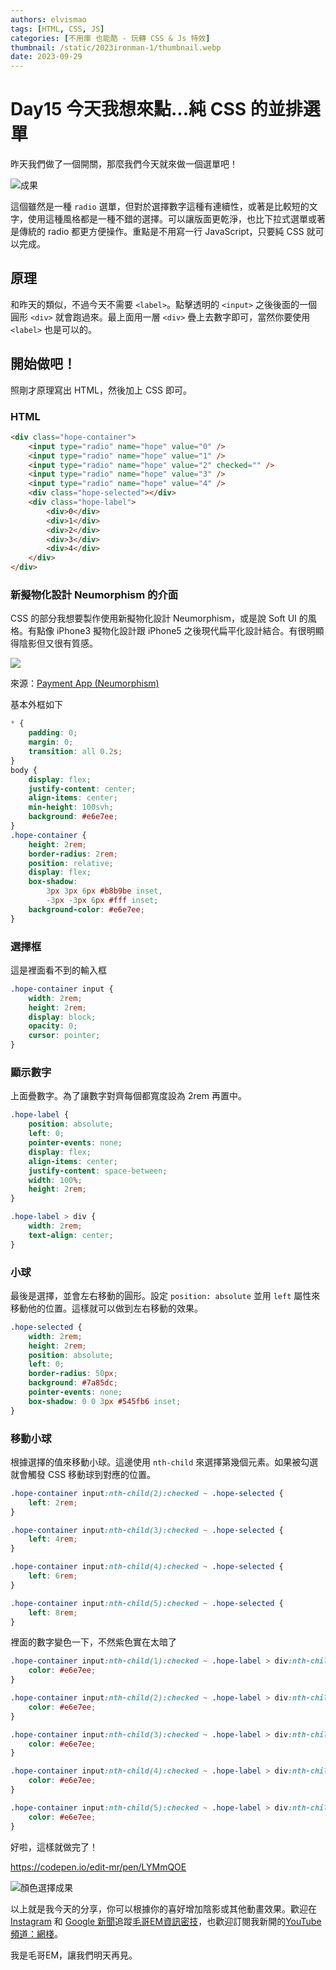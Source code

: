 ```yaml
---
authors: elvismao
tags: [HTML, CSS, JS]
categories: [不用庫 也能酷 - 玩轉 CSS & Js 特效]
thumbnail: /static/2023ironman-1/thumbnail.webp
date: 2023-09-29
---
```


# Day15 今天我想來點...純 CSS 的並排選單

昨天我們做了一個開關，那麼我們今天就來做一個選單吧！

![成果](https://emtech.cc/post/2023ironman-15/final.gif)

這個雖然是一種 `radio` 選單，但對於選擇數字這種有連續性，或著是比較短的文字，使用這種風格都是一種不錯的選擇。可以讓版面更乾淨，也比下拉式選單或著是傳統的 radio 都更方便操作。重點是不用寫一行 JavaScript，只要純 CSS 就可以完成。

## 原理

和昨天的類似，不過今天不需要 `<label>`。點擊透明的 `<input>` 之後後面的一個圓形 `<div>` 就會跑過來。最上面用一層 `<div>` 疊上去數字即可，當然你要使用 `<label>` 也是可以的。

## 開始做吧！

照剛才原理寫出 HTML，然後加上 CSS 即可。

### HTML

```html
<div class="hope-container">
    <input type="radio" name="hope" value="0" />
    <input type="radio" name="hope" value="1" />
    <input type="radio" name="hope" value="2" checked="" />
    <input type="radio" name="hope" value="3" />
    <input type="radio" name="hope" value="4" />
    <div class="hope-selected"></div>
    <div class="hope-label">
        <div>0</div>
        <div>1</div>
        <div>2</div>
        <div>3</div>
        <div>4</div>
    </div>
</div>
```

### 新擬物化設計 Neumorphism 的介面

CSS 的部分我想要製作使用新擬物化設計 Neumorphism，或是說 Soft UI 的風格。有點像 iPhone3 擬物化設計跟 iPhone5 之後現代扁平化設計結合。有很明顯得陰影但又很有質感。

![](https://emtech.cc/post/2023ironman-15/example.webp)

來源：[Payment App (Neumorphism)](https://codepen.io/sdbrannum/pen/PowKRGj)

基本外框如下

```css
* {
    padding: 0;
    margin: 0;
    transition: all 0.2s;
}
body {
    display: flex;
    justify-content: center;
    align-items: center;
    min-height: 100svh;
    background: #e6e7ee;
}
.hope-container {
    height: 2rem;
    border-radius: 2rem;
    position: relative;
    display: flex;
    box-shadow:
        3px 3px 6px #b8b9be inset,
        -3px -3px 6px #fff inset;
    background-color: #e6e7ee;
}
```

### 選擇框

這是裡面看不到的輸入框

```css
.hope-container input {
    width: 2rem;
    height: 2rem;
    display: block;
    opacity: 0;
    cursor: pointer;
}
```

### 顯示數字

上面疊數字。為了讓數字對齊每個都寬度設為 2rem 再置中。

```css
.hope-label {
    position: absolute;
    left: 0;
    pointer-events: none;
    display: flex;
    align-items: center;
    justify-content: space-between;
    width: 100%;
    height: 2rem;
}

.hope-label > div {
    width: 2rem;
    text-align: center;
}
```

### 小球

最後是選擇，並會左右移動的圓形。設定 `position: absolute` 並用 `left` 屬性來移動他的位置。這樣就可以做到左右移動的效果。

```css
.hope-selected {
    width: 2rem;
    height: 2rem;
    position: absolute;
    left: 0;
    border-radius: 50px;
    background: #7a85dc;
    pointer-events: none;
    box-shadow: 0 0 3px #545fb6 inset;
}
```

### 移動小球

根據選擇的值來移動小球。這邊使用 `nth-child` 來選擇第幾個元素。如果被勾選就會觸發 CSS 移動球到對應的位置。

```css
.hope-container input:nth-child(2):checked ~ .hope-selected {
    left: 2rem;
}

.hope-container input:nth-child(3):checked ~ .hope-selected {
    left: 4rem;
}

.hope-container input:nth-child(4):checked ~ .hope-selected {
    left: 6rem;
}

.hope-container input:nth-child(5):checked ~ .hope-selected {
    left: 8rem;
}
```

裡面的數字變色一下，不然紫色實在太暗了

```css
.hope-container input:nth-child(1):checked ~ .hope-label > div:nth-child(1) {
    color: #e6e7ee;
}

.hope-container input:nth-child(2):checked ~ .hope-label > div:nth-child(2) {
    color: #e6e7ee;
}

.hope-container input:nth-child(3):checked ~ .hope-label > div:nth-child(3) {
    color: #e6e7ee;
}

.hope-container input:nth-child(4):checked ~ .hope-label > div:nth-child(4) {
    color: #e6e7ee;
}

.hope-container input:nth-child(5):checked ~ .hope-label > div:nth-child(5) {
    color: #e6e7ee;
}
```

好啦，這樣就做完了！

https://codepen.io/edit-mr/pen/LYMmQOE

![顏色選擇成果](https://emtech.cc/post/2023ironman-15/final.gif)

以上就是我今天的分享，你可以根據你的喜好增加陰影或其他動畫效果。歡迎在 [Instagram](https://www.instagram.com/emtech.cc) 和 [Google 新聞](https://news.google.com/publications/CAAqBwgKMKXLvgswsubVAw?ceid=TW:zh-Hant&oc=3)追蹤[毛哥EM資訊密技](https://emtech.cc/)，也歡迎訂閱我新開的[YouTube 頻道：網棧](https://www.youtube.com/@webpallet)。

我是毛哥EM，讓我們明天再見。
